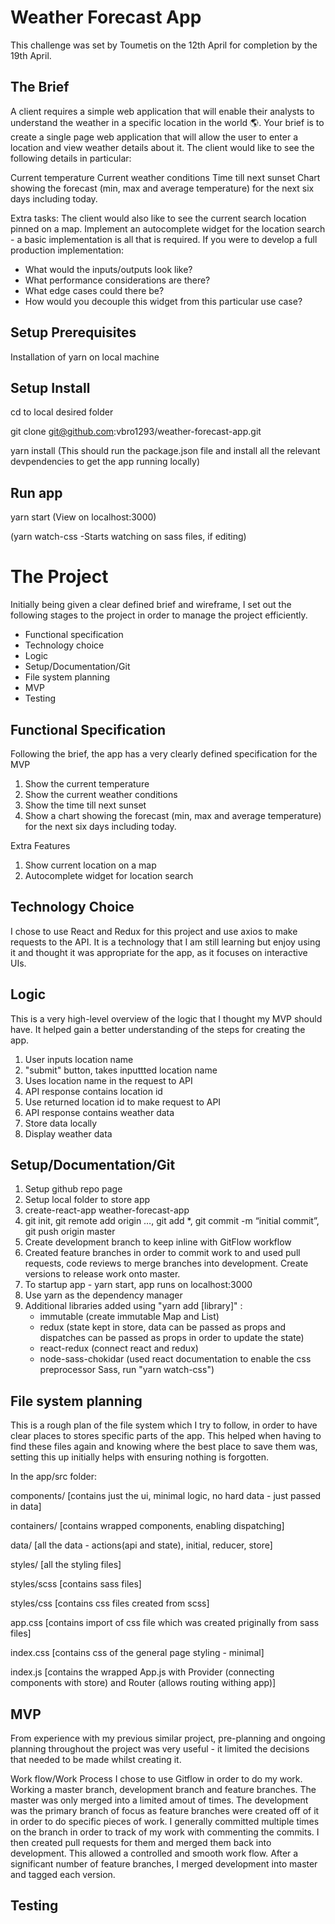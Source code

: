 # Weather Forecast App
This challenge was set by Toumetis on the 12th April for completion by the 19th April.

## The Brief
A client requires a simple web application that will enable their analysts to understand the weather in a specific location in the world 🌎. 
Your brief is to create a single page web application that will allow the user to enter a location and view weather details about it. The client would like to see the following details in particular:


Current temperature
Current weather conditions
Time till next sunset
Chart showing the forecast (min, max and average temperature) for the next six days including today.

Extra tasks:
The client would also like to see the current search location pinned on a map.
Implement an autocomplete widget for the location search - a basic implementation is all that is required. If you were to develop a full production implementation:
- What would the inputs/outputs look like?
- What performance considerations are there?
- What edge cases could there be?
- How would you decouple this widget from this particular use case?

## Setup Prerequisites
Installation of yarn on local machine

## Setup Install
cd to local desired folder

git clone git@github.com:vbro1293/weather-forecast-app.git

yarn install (This should run the package.json file and install all the relevant devpendencies to get the app running locally)

## Run app
yarn start (View on localhost:3000)

(yarn watch-css -Starts watching on sass files, if editing)


# The Project
Initially being given a clear defined brief and wireframe, I set out the following stages to the project in order to manage the project efficiently.
- Functional specification
- Technology choice
- Logic
- Setup/Documentation/Git
- File system planning
- MVP
- Testing

## Functional Specification
Following the brief, the app has a very clearly defined specification for the MVP

1. Show the current temperature
2. Show the current weather conditions
3. Show the time till next sunset
4. Show a chart showing the forecast (min, max and average temperature) for the next six days including today.

Extra Features
1. Show current location on a map
2. Autocomplete widget for location search

## Technology Choice
I chose to use React and Redux for this project and use axios to make requests to the API. It is a technology that I am still learning but enjoy using it and thought it was appropriate for the app, as it focuses on interactive UIs.

## Logic
This is a very high-level overview of the logic that I thought my MVP should have. It helped gain a better understanding of the steps for creating the app.
1. User inputs location name
2. "submit" button, takes inputtted location name
3. Uses location name in the request to API
4. API response contains location id
5. Use returned location id to make request to API
6. API response contains weather data
7. Store data locally
8. Display weather data

## Setup/Documentation/Git
1. Setup github repo page
2. Setup local folder to store app
3. create-react-app weather-forecast-app
4. git init, git remote add origin …, git add *, git commit -m “initial commit”, git push origin master
5. Create development branch to keep inline with GitFlow workflow
6. Created feature branches in order to commit work to and used pull requests, code reviews to merge branches into development. Create versions to release work onto master.
7. To startup app - yarn start, app runs on localhost:3000
8. Use yarn as the dependency manager
9. Additional libraries added using "yarn add [library]" : 
    - immutable (create immutable Map and List)
    - redux (state kept in store, data can be passed as props and dispatches can be passed as props in order to update the state)
    - react-redux (connect react and redux)
    <!-- - redux-thunk -->
    - node-sass-chokidar (used react documentation to enable the css preprocessor Sass, run "yarn watch-css")

## File system planning
This is a rough plan of the file system which I try to follow, in order to have clear places to stores specific parts of the app. This helped when having to find these files again and knowing where the best place to save them was, setting this up initially helps with ensuring nothing is forgotten.

In the app/src folder:

components/ [contains just the ui, minimal logic, no hard data - just passed in data]

containers/ [contains wrapped components, enabling dispatching]

data/ [all the data - actions(api and state), initial, reducer, store]

styles/ [all the styling files]

styles/scss [contains sass files]

styles/css [contains css files created from scss]

app.css [contains import of css file which was created priginally from sass files]

index.css [contains css of the general page styling - minimal]

index.js [contains the wrapped App.js with Provider (connecting components with store) and Router (allows routing withing app)]

## MVP
From experience with my previous similar project, pre-planning and ongoing planning throughout the project was very useful - it limited the decisions that needed to be made whilst creating it.

Work flow/Work Process
I chose to use Gitflow in order to do my work. Working a master branch, development branch and feature branches. The master was only merged into a limited amout of times. The development was the primary branch of focus as feature branches were created off of it in order to do specific pieces of work. I generally committed multiple times on the branch in order to track of my work with commenting the commits. I then created pull requests for them and merged them back into development. This allowed a controlled and smooth work flow. After a significant number of feature branches, I merged development into master and tagged each version.


## Testing
